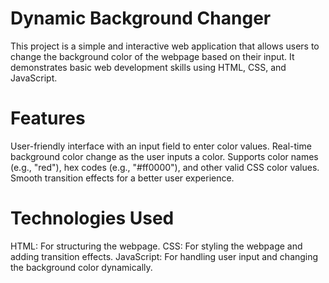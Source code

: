 # Dynamic Background Changer

This project is a simple and interactive web application that allows users to change the background color of the webpage based on their input. It demonstrates basic web development skills using HTML, CSS, and JavaScript.

# Features
User-friendly interface with an input field to enter color values.
Real-time background color change as the user inputs a color.
Supports color names (e.g., "red"), hex codes (e.g., "#ff0000"), and other valid CSS color values.
Smooth transition effects for a better user experience.

# Technologies Used
HTML: For structuring the webpage.
CSS: For styling the webpage and adding transition effects.
JavaScript: For handling user input and changing the background color dynamically.
